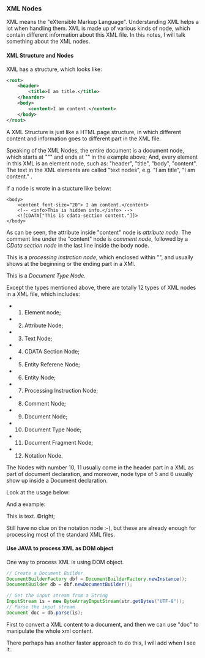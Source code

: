 ### XML Nodes
XML means the "eXtensible Markup Language".  Understanding XML helps a lot when handling them. 
XML is made up of various kinds of node, which contain different information about this XML file. In this notes, I will talk something about the XML nodes. 

#### XML Structure and Nodes
XML has a structure, which looks like:
``` xml
<root>
    <header>
        <title>I am title.</title>
    </hearder>
    <body>
        <content>I am content.</content>
    </body>
</root>
```
A XML Structure is just like a HTML page structure, in which different content and information goes to different part in the XML file.

Speaking of the XML Nodes, the entire document is a document node, which starts at "<root>"" and ends at "</root>" in the example above;
And, every element in this XML is an element node, such as: "header", "title", "body", "content".
The text in the XML elements are called "text nodes", e.g. "I am title", "I am content." .

If a node is wrote in a stucture like below:
````
<body>
    <content font-size="20"> I am content.</content>
    <!-- <info>This is hidden info.</info> -->
    <![CDATA["This is cdata-section content."]]>
</body>
````
As can be seen, the attribute inside "content" node is *attribute node*. The comment line under the "content" node is *comment node*, followed by a *CData section node* in the last line inside the body node.

 <?xml-stylesheet type="text/xsl" href="style.xsl"?>
This is a *processing instrction node*, which enclosed within "<?" and "?>", and usually shows at the beginning or the ending part in a XMl.

 <!DOCTYPE HTML>
This is a *Document Type Node*.

Except the types mentioned above, there are totally 12 types of XML nodes in a XML file, which includes: 
 - 1. Element node; 
 - 2. Attribute Node;
 - 3. Text Node;
 - 4. CDATA Section Node;
 - 5. Entity Referene Node;
 - 6. Entity Node;
 - 7. Processing Instruction Node;
 - 8. Comment Node;
 - 9. Document Node;
 - 10. Document Type Node; 
 - 11. Document Fragment Node;
 - 12. Notation Node.

The Nodes with number 10, 11 usually come in the header part in a XML as part of document declaration, and moreover, node type of 5 and 6 usually show up inside a Document declaration.

Look at the usage below:
<!DOCTYPE filename [
<!ENTITY entity-name "entity-content"
]>
And a example:
<!DOCTYPE note [
<!ENTITY copyright "Moose Liu"
]>
<content>
    <text>This is text.</text>
    <writer>&copyright;</writer>
</content>

Still have no clue on the notation node :-(, but these are already enough for processing most of the standard XML files.

#### Use JAVA to process XML as DOM object
One way to process XML is using DOM object.

```java
// Create a Document Builder
DocumentBuilderFactory dbf = DocumentBuilderFactory.newInstance();
DocumentBuilder db = dbf.newDocumentBuilder();

// Get the input stream from a String
InputStream is = new ByteArrayInputStream(str.getBytes("UTF-8"));
// Parse the input stream
Document doc = db.parse(is);
```
First to convert a XML content to a document, and then we can use "doc" to manipulate the whole xml content.

There perhaps has another faster approach to do this, I will add when I see it..
























